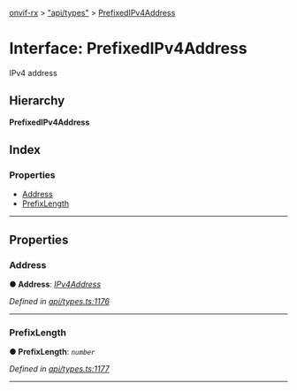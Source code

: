[onvif-rx](../README.md) > ["api/types"](../modules/_api_types_.md) > [PrefixedIPv4Address](../interfaces/_api_types_.prefixedipv4address.md)

# Interface: PrefixedIPv4Address

IPv4 address

## Hierarchy

**PrefixedIPv4Address**

## Index

### Properties

* [Address](_api_types_.prefixedipv4address.md#address)
* [PrefixLength](_api_types_.prefixedipv4address.md#prefixlength)

---

## Properties

<a id="address"></a>

###  Address

**● Address**: *[IPv4Address](../modules/_api_types_.md#ipv4address)*

*Defined in [api/types.ts:1176](https://github.com/patrickmichalina/onvif-rx/blob/d62cee9/src/api/types.ts#L1176)*

___
<a id="prefixlength"></a>

###  PrefixLength

**● PrefixLength**: *`number`*

*Defined in [api/types.ts:1177](https://github.com/patrickmichalina/onvif-rx/blob/d62cee9/src/api/types.ts#L1177)*

___

